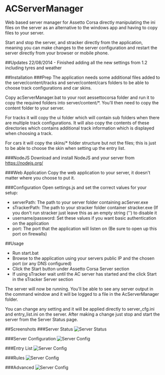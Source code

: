 # ACServerManager
Web based server manager for Assetto Corsa directly manipulating the ini files on the server as an alternative to the windows app and having to copy files to your server.

Start and stop the server, and stracker directly from the application, meaning you can make changes to the server configuration and restart the server directly from your browser or mobile phone.

##Updates
22/08/2014 - Finished adding all the new settings from 1.2 including tyres and weather

##Installation
###Prep
The application needs some additional files added to the server/content/tracks and server/content/cars folders to be able to choose track configurations and car skins.

Copy acServerManager.bat to your root aessettocorsa folder and run it to copy the required folders into server/content/*. You'll then need to copy the content folder to your server.

For tracks it will copy the ui folder which will contain sub folders when there are multiple track configurations. It will also copy the contents of these directories which contains additional track information which is displayed when choosing a track.

For cars it will copy the skins/* folder structure but not the files; this is just to be able to choose the skin when setting up the entry list.

###NodeJS
Download and install NodeJS and your server from https://nodejs.org/

###Web Application
Copy the web application to your server, it doesn't matter where you choose to put it.

###Configuration
Open settings.js and set the correct values for your setup:
- serverPath: The path to your server folder containing acServer.exe
- sTrackerPath: The path to your stracker folder container stracker.exe (If you don't run stracker just leave this as an empty string ('') to disable it
- username/password: Set these values if you want basic authentication on the application
- port: The port that the application will listen on (Be sure to open up this port on firewalls)

##Usage
- Run start.bat
- Browse to the application using your servers public IP and the chosen port (or any DNS configured)
- Click the Start button under Assetto Corsa Server section
- If using sTracker wait until the AC server has started and the click Start in the sTracker Server section

The server will now be running. You'll be able to see any server output in the command window and it will be logged to a file in the AcServerManager folder.

You can change any setting and it will be applied directly to server_cfg.ini and entry_list.ini on the server. After making a change just stop and start the server from the Server Status page.

##Screenshots
###Server Status
![Server Status](http://yeahyou.com/ACServerManager/server-status.jpg)

###Server Configuration
![Server Config](http://www.yeahyou.com/ACServerManager/server-config.jpg)

###Entry List
![Server Config](http://www.yeahyou.com/ACServerManager/entry-list.jpg)

###Rules
![Server Config](http://www.yeahyou.com/ACServerManager/rules.jpg)

###Advanced
![Server Config](http://www.yeahyou.com/ACServerManager/advanced.jpg)
